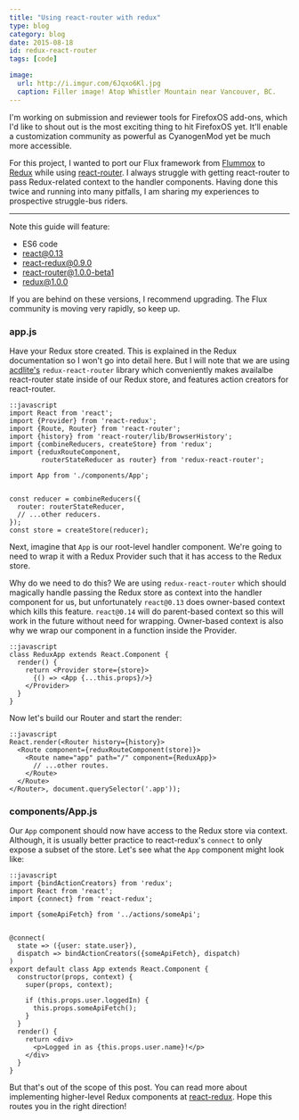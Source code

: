 ```yaml
---
title: "Using react-router with redux"
type: blog
category: blog
date: 2015-08-18
id: redux-react-router
tags: [code]

image:
  url: http://i.imgur.com/6Jqxo6Kl.jpg
  caption: Filler image! Atop Whistler Mountain near Vancouver, BC.
---
```


I'm working on submission and reviewer tools for FirefoxOS add-ons, which I'd
like to shout out is the most exciting thing to hit FirefoxOS yet. It'll enable
a customization community as powerful as CyanogenMod yet be much more
accessible.

For this project, I wanted to port our Flux framework from
[Flummox](http://acdlite.github.io/flummox) to
[Redux](http://rackt.github.io/redux/docs/introduction/index.html) while using
[react-router](https://github.com/rackt/react-router/). I always struggle with
getting react-router to pass Redux-related context to the handler components.
Having done this twice and running into many pitfalls, I am sharing my
experiences to prospective struggle-bus riders.

---

Note this guide will feature:

- ES6 code
- react@0.13
- react-redux@0.9.0
- react-router@1.0.0-beta1
- redux@1.0.0

If you are behind on these versions, I recommend upgrading. The Flux community
is moving very rapidly, so keep up.

### app.js

Have your Redux store created. This is explained in the Redux documentation so
I won't go into detail here. But I will note that we are using
[acdlite's](https://github.com/acdlite) ```redux-react-router``` library which
conveniently makes availalbe react-router state inside of our Redux store, and
features action creators for react-router.

    ::javascript
    import React from 'react';
    import {Provider} from 'react-redux';
    import {Route, Router} from 'react-router';
    import {history} from 'react-router/lib/BrowserHistory';
    import {combineReducers, createStore} from 'redux';
    import {reduxRouteComponent,
            routerStateReducer as router} from 'redux-react-router';

    import App from './components/App';


    const reducer = combineReducers({
      router: routerStateReducer,
      // ...other reducers.
    });
    const store = createStore(reducer);

Next, imagine that ```App``` is our root-level handler component. We're going
to need to wrap it with a Redux Provider such that it has access to the Redux
store.

Why do we need to do this? We are using ```redux-react-router``` which should
magically handle passing the Redux store as context into the handler component
for us, but unfortunately ```react@0.13``` does owner-based context which kills
this feature. ```react@0.14``` will do parent-based context so this will work
in the future without need for wrapping. Owner-based context is also why we
wrap our component in a function inside the Provider.

    ::javascript
    class ReduxApp extends React.Component {
      render() {
        return <Provider store={store}>
          {() => <App {...this.props}/>}
        </Provider>
      }
    }

Now let's build our Router and start the render:

    ::javascript
    React.render(<Router history={history}>
      <Route component={reduxRouteComponent(store)}>
        <Route name="app" path="/" component={ReduxApp}>
          // ...other routes.
        </Route>
      </Route>
    </Router>, document.querySelector('.app'));

### components/App.js

Our ```App``` component should now have access to the Redux store via context.
Although, it is usually better practice to react-redux's ```connect``` to
only expose a subset of the store. Let's see what the ```App``` component
might look like:

    ::javascript
    import {bindActionCreators} from 'redux';
    import React from 'react';
    import {connect} from 'react-redux';

    import {someApiFetch} from '../actions/someApi';


    @connect(
      state => ({user: state.user}),
      dispatch => bindActionCreators({someApiFetch}, dispatch)
    )
    export default class App extends React.Component {
      constructor(props, context) {
        super(props, context);

        if (this.props.user.loggedIn) {
          this.props.someApiFetch();
        }
      }
      render() {
        return <div>
          <p>Logged in as {this.props.user.name}!</p>
        </div>
      }
    }

But that's out of the scope of this post. You can read more about implementing
higher-level Redux components at
[react-redux](https://github.com/rackt/react-redux). Hope this routes you
in the right direction!
